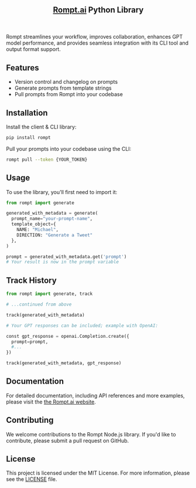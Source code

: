 <br />

<h2 align="center">

[Rompt.ai](https://rompt.ai) Python Library

</h2>

<br />

Rompt streamlines your workflow, improves collaboration, enhances GPT model performance, and provides seamless integration with its CLI tool and output format support.


Features
--------

*   Version control and changelog on prompts
*   Generate prompts from template strings
*   Pull prompts from Rompt into your codebase


Installation
------------

Install the client & CLI library:

```bash
pip install rompt
```

Pull your prompts into your codebase using the CLI:

```bash
rompt pull --token {YOUR_TOKEN}
```


Usage
-----

To use the library, you'll first need to import it:

```py
from rompt import generate

generated_with_metadata = generate(
  prompt_name="your-prompt-name",
  template_object={
    NAME: "Michael",
    DIRECTION: "Generate a Tweet"
  },
)

prompt = generated_with_metadata.get('prompt')
# Your result is now in the prompt variable
```


Track History
-------------

```py
from rompt import generate, track

# ...continued from above

track(generated_with_metadata)

# Your GPT responses can be included; example with OpenAI:

const gpt_response = openai.Completion.create({
  prompt=prompt,
  #...
})

track(generated_with_metadata, gpt_response)
```


Documentation
-------------

For detailed documentation, including API references and more examples, please visit the [the Rompt.ai website](https://rompt.ai/docs).


Contributing
------------

We welcome contributions to the Rompt Node.js library. If you'd like to contribute, please submit a pull request on GitHub.


License
-------

This project is licensed under the MIT License. For more information, please see the [LICENSE](https://github.com/your_github_username/rompt-/blob/main/LICENSE) file.